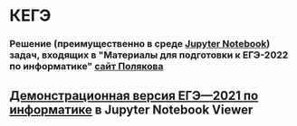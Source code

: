 # КЕГЭ
### Решение (преимущественно в среде [Jupyter Notebook](https://jupyter.org/)) задач, входящих в "Материалы для подготовки к ЕГЭ-2022 по информатике" [сайт Полякова](https://kpolyakov.spb.ru/school/ege.htm)
## [Демонстрационная версия ЕГЭ—2021 по информатике](https://nbviewer.org/github/xkurs/KEGE/blob/master/KEGE2021/KEGE2021.ipynb) в Jupyter Notebook Viewer
